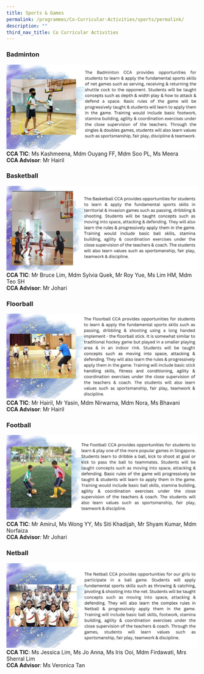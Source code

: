 ```yaml
---
title: Sports & Games
permalink: /programmes/Co-Curricular-Activities/sports/permalink/
description: ""
third_nav_title: Co Curricular Activities
---
```


### **Badminton**
![](/images/Programmes/2022/CCA/CCA-2.jpg)
**CCA TIC**: Ms Kashmeena, Mdm Ouyang FF, Mdm Soo PL, Ms Meera<br>**CCA Advisor**: Mr Hairil
### **Basketball**
![](/images/Programmes/2022/CCA/CCA-3.jpg)
**CCA TIC**: Mr Bruce Lim, Mdm Sylvia Quek, Mr Roy Yue, Ms Lim HM, Mdm Teo SH<br>**CCA Advisor**: Mr Johari
### **Floorball**
![](/images/Programmes/2022/CCA/CCA-4.jpg)
**CCA TIC**: Mr Hairil, Mr Yasin, Mdm Nirwarna, Mdm Nora, Ms Bhavani<br>**CCA Advisor**: Mr Hairil
### **Football**
![](/images/Programmes/2022/CCA/CCA-5.jpg)
**CCA TIC**: Mr Amirul, Ms Wong YY, Ms Siti Khadijah, Mr Shyam Kumar, Mdm Norfaiza<br>**CCA Advisor**: Mr Johari
### **Netball**
![](/images/Programmes/2022/CCA/CCA-6.jpg)
**CCA TIC**: Ms Jessica Lim, Ms Jo Anna, Ms Iris Ooi, Mdm Firdawati, Mrs Sherral Lim<br>**CCA Advisor**: Ms Veronica Tan
